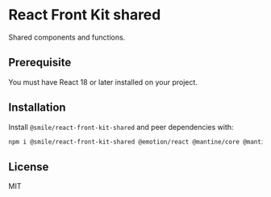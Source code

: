 # React Front Kit shared

Shared components and functions.

## Prerequisite

You must have React 18 or later installed on your project.

## Installation

Install `@smile/react-front-kit-shared` and peer dependencies with:

```bash
npm i @smile/react-front-kit-shared @emotion/react @mantine/core @mantine/hooks @phosphor-icons/react
```

## License

MIT
